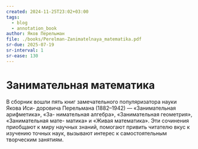 ```yaml
---
created: 2024-11-25T23:02+03:00
tags:
  - blog
  - annotation_book
author: Яков Перельман
file: ./books/Perelman-Zanimatelnaya_matematika.pdf
sr-due: 2025-07-19
sr-interval: 1
sr-ease: 130
---
```


# Занимательная математика

В сборник вошли пять книг замечательного популяризатора науки Якова Иси-
доровича Перельмана (1882–1942) — «Занимательная арифметика», «За- нимательная
алгебра», «Занимательная геометрия», «Занимательная мате- матика» и «Живая
математика». Эти сочинения приобщают к миру научных знаний, помогают привить
читателю вкус к изучению точных наук, вызывают интерес к самостоятельным
творческим занятиям.
